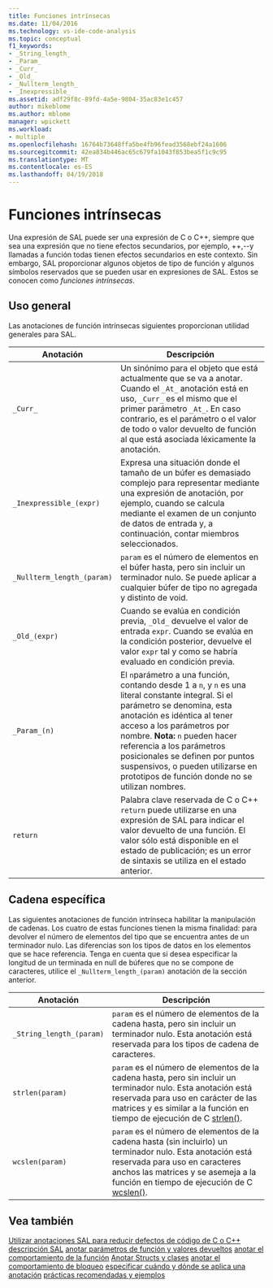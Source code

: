```yaml
---
title: Funciones intrínsecas
ms.date: 11/04/2016
ms.technology: vs-ide-code-analysis
ms.topic: conceptual
f1_keywords:
- _String_length_
- _Param_
- _Curr_
- _Old_
- _Nullterm_length_
- _Inexpressible_
ms.assetid: adf29f8c-89fd-4a5e-9804-35ac83e1c457
author: mikeblome
ms.author: mblome
manager: wpickett
ms.workload:
- multiple
ms.openlocfilehash: 16764b73648ffa5be4fb96fead3568ebf24a1606
ms.sourcegitcommit: 42ea834b446ac65c679fa1043f853bea5f1c9c95
ms.translationtype: MT
ms.contentlocale: es-ES
ms.lasthandoff: 04/19/2018
---
```

# <a name="intrinsic-functions"></a>Funciones intrínsecas
Una expresión de SAL puede ser una expresión de C o C++, siempre que sea una expresión que no tiene efectos secundarios, por ejemplo, ++,--y llamadas a función todas tienen efectos secundarios en este contexto.  Sin embargo, SAL proporcionar algunos objetos de tipo de función y algunos símbolos reservados que se pueden usar en expresiones de SAL. Estos se conocen como *funciones intrínsecas*.

## <a name="general-purpose"></a>Uso general
 Las anotaciones de función intrínsecas siguientes proporcionan utilidad generales para SAL.

|Anotación|Descripción|
|----------------|-----------------|
|`_Curr_`|Un sinónimo para el objeto que está actualmente que se va a anotar.  Cuando el `_At_` anotación está en uso, `_Curr_` es el mismo que el primer parámetro `_At_`.  En caso contrario, es el parámetro o el valor de todo o valor devuelto de función al que está asociada léxicamente la anotación.|
|`_Inexpressible_(expr)`|Expresa una situación donde el tamaño de un búfer es demasiado complejo para representar mediante una expresión de anotación, por ejemplo, cuando se calcula mediante el examen de un conjunto de datos de entrada y, a continuación, contar miembros seleccionados.|
|`_Nullterm_length_(param)`|`param` es el número de elementos en el búfer hasta, pero sin incluir un terminador nulo. Se puede aplicar a cualquier búfer de tipo no agregada y distinto de void.|
|`_Old_(expr)`|Cuando se evalúa en condición previa, `_Old_` devuelve el valor de entrada `expr`.  Cuando se evalúa en la condición posterior, devuelve el valor `expr` tal y como se habría evaluado en condición previa.|
|`_Param_(n)`|El `n`parámetro a una función, contando desde 1 a `n`, y `n` es una literal constante integral. Si el parámetro se denomina, esta anotación es idéntica al tener acceso a los parámetros por nombre. **Nota:** `n` pueden hacer referencia a los parámetros posicionales se definen por puntos suspensivos, o pueden utilizarse en prototipos de función donde no se utilizan nombres.  |
|`return`|Palabra clave reservada de C o C++ `return` puede utilizarse en una expresión de SAL para indicar el valor devuelto de una función.  El valor sólo está disponible en el estado de publicación; es un error de sintaxis se utiliza en el estado anterior.|

## <a name="string-specific"></a>Cadena específica
 Las siguientes anotaciones de función intrínseca habilitar la manipulación de cadenas. Los cuatro de estas funciones tienen la misma finalidad: para devolver el número de elementos del tipo que se encuentra antes de un terminador nulo. Las diferencias son los tipos de datos en los elementos que se hace referencia. Tenga en cuenta que si desea especificar la longitud de un terminada en null de búferes que no se compone de caracteres, utilice el `_Nullterm_length_(param)` anotación de la sección anterior.

|Anotación|Descripción|
|----------------|-----------------|
|`_String_length_(param)`|`param` es el número de elementos de la cadena hasta, pero sin incluir un terminador nulo. Esta anotación está reservada para los tipos de cadena de caracteres.|
|`strlen(param)`|`param` es el número de elementos de la cadena hasta, pero sin incluir un terminador nulo. Esta anotación está reservada para uso en carácter de las matrices y es similar a la función en tiempo de ejecución de C [strlen()](/cpp/c-runtime-library/reference/strlen-wcslen-mbslen-mbslen-l-mbstrlen-mbstrlen-l).|
|`wcslen(param)`|`param` es el número de elementos de la cadena hasta (sin incluirlo) un terminador nulo. Esta anotación está reservada para uso en caracteres anchos las matrices y se asemeja a la función en tiempo de ejecución de C [wcslen()](/cpp/c-runtime-library/reference/strlen-wcslen-mbslen-mbslen-l-mbstrlen-mbstrlen-l).|

## <a name="see-also"></a>Vea también
 [Utilizar anotaciones SAL para reducir defectos de código de C o C++](../code-quality/using-sal-annotations-to-reduce-c-cpp-code-defects.md) [descripción SAL](../code-quality/understanding-sal.md) [anotar parámetros de función y valores devueltos](../code-quality/annotating-function-parameters-and-return-values.md) [anotar el comportamiento de la función](../code-quality/annotating-function-behavior.md) [Anotar Structs y clases](../code-quality/annotating-structs-and-classes.md) [anotar el comportamiento de bloqueo](../code-quality/annotating-locking-behavior.md) [especificar cuándo y dónde se aplica una anotación](../code-quality/specifying-when-and-where-an-annotation-applies.md) [prácticas recomendadas y ejemplos](../code-quality/best-practices-and-examples-sal.md)